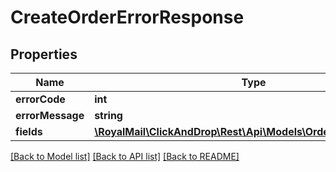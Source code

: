 # CreateOrderErrorResponse

## Properties
Name | Type | Description | Notes
------------ | ------------- | ------------- | -------------
**errorCode** | **int** |  | [optional] 
**errorMessage** | **string** |  | [optional] 
**fields** | [**\RoyalMail\ClickAndDrop\Rest\Api\Models\OrderFieldResponse[]**](OrderFieldResponse.md) |  | [optional] 

[[Back to Model list]](../README.md#documentation-for-models) [[Back to API list]](../README.md#documentation-for-api-endpoints) [[Back to README]](../README.md)


